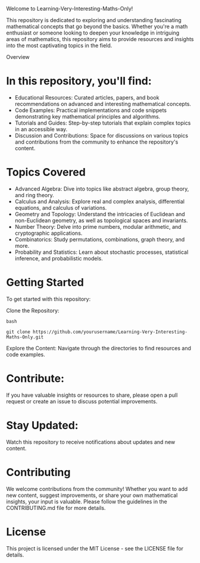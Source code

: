 Welcome to Learning-Very-Interesting-Maths-Only! 

This repository is dedicated to exploring and understanding fascinating mathematical concepts that go beyond the basics.
Whether you're a math enthusiast or someone looking to deepen your knowledge in intriguing areas of mathematics, this repository aims to provide resources and insights into the most captivating topics in the field.

Overview

# In this repository, you'll find:

  - Educational Resources: Curated articles, papers, and book recommendations on advanced and interesting mathematical concepts.
  - Code Examples: Practical implementations and code snippets demonstrating key mathematical principles and algorithms.
  - Tutorials and Guides: Step-by-step tutorials that explain complex topics in an accessible way.
  - Discussion and Contributions: Space for discussions on various topics and contributions from the community to enhance the repository's content.

# Topics Covered

  - Advanced Algebra: Dive into topics like abstract algebra, group theory, and ring theory.
  - Calculus and Analysis: Explore real and complex analysis, differential equations, and calculus of variations.
  - Geometry and Topology: Understand the intricacies of Euclidean and non-Euclidean geometry, as well as topological spaces and invariants.
  - Number Theory: Delve into prime numbers, modular arithmetic, and cryptographic applications.
  - Combinatorics: Study permutations, combinations, graph theory, and more.
  - Probability and Statistics: Learn about stochastic processes, statistical inference, and probabilistic models.

# Getting Started

To get started with this repository:

  Clone the Repository:
  
    bash

    git clone https://github.com/yourusername/Learning-Very-Interesting-Maths-Only.git

  Explore the Content:
    Navigate through the directories to find resources and code examples.

# Contribute:
  If you have valuable insights or resources to share, please open a pull request or create an issue to discuss potential improvements.

# Stay Updated:
  Watch this repository to receive notifications about updates and new content.

# Contributing

We welcome contributions from the community! Whether you want to add new content, suggest improvements, or share your own mathematical insights, your input is valuable. Please follow the guidelines in the CONTRIBUTING.md file for more details.

# License

This project is licensed under the MIT License - see the LICENSE file for details.
